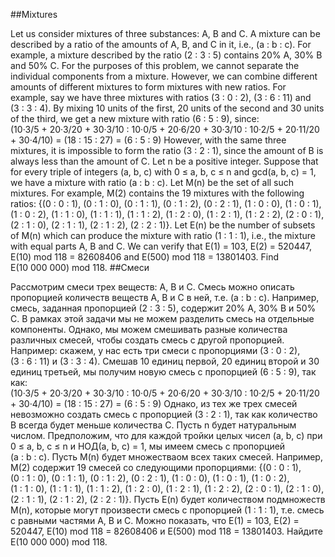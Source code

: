 ##Mixtures

Let us consider mixtures of three substances: A, B and C. A mixture can be described by a ratio of the amounts of A, B, and C in it, i.e., (a : b : c). For example, a mixture described by the ratio (2 : 3 : 5) contains 20% A, 30% B and 50% C.
For the purposes of this problem, we cannot separate the individual components from a mixture. However, we can combine different amounts of different mixtures to form mixtures with new ratios.
For example, say we have three mixtures with ratios (3 : 0 : 2), (3 : 6 : 11) and (3 : 3 : 4). By mixing 10 units of the first, 20 units of the second and 30 units of the third, we get a new mixture with ratio (6 : 5 : 9), since:
(10·3/5 + 20·3/20 + 30·3/10 : 10·0/5 + 20·6/20 + 30·3/10 : 10·2/5 + 20·11/20 + 30·4/10)
= (18 : 15 : 27) = (6 : 5 : 9)
However, with the same three mixtures, it is impossible to form the ratio (3 : 2 : 1), since the amount of B is always less than the amount of C.
Let n be a positive integer. Suppose that for every triple of integers (a, b, c) with 0 ≤ a, b, c ≤ n and gcd(a, b, c) = 1, we have a mixture with ratio (a : b : c). Let M(n) be the set of all such mixtures.
For example, M(2) contains the 19 mixtures with the following ratios:
{(0 : 0 : 1), (0 : 1 : 0), (0 : 1 : 1), (0 : 1 : 2), (0 : 2 : 1), 
(1 : 0 : 0), (1 : 0 : 1), (1 : 0 : 2), (1 : 1 : 0), (1 : 1 : 1), 
(1 : 1 : 2), (1 : 2 : 0), (1 : 2 : 1), (1 : 2 : 2), (2 : 0 : 1), 
(2 : 1 : 0), (2 : 1 : 1), (2 : 1 : 2), (2 : 2 : 1)}.
Let E(n) be the number of subsets of M(n) which can produce the mixture with ratio (1 : 1 : 1), i.e., the mixture with equal parts A, B and C. 
We can verify that E(1) = 103, E(2) = 520447, E(10) mod 118 = 82608406 and E(500) mod 118 = 13801403.
Find E(10 000 000) mod 118.
##Смеси

Рассмотрим смеси трех веществ: A, B и C. Смесь можно описать пропорцией количеств веществ A, B и C в ней, т.е. (a : b : c). Например, смесь, заданная пропорцией (2 : 3 : 5), содержит 20% A, 30% B и 50% C.
В рамках этой задачи мы не можем разделить смесь на отдельные компоненты. Однако, мы можем смешивать разные количества различных смесей, чтобы создать смесь с другой пропорцией.
Например: скажем, у нас есть три смеси с пропорциями (3 : 0 : 2), (3 : 6 : 11) и (3 : 3 : 4). Смешав 10 единиц первой, 20 единиц второй и 30 единиц третьей, мы получим новую смесь с пропорцией (6 : 5 : 9), так как:
(10·3/5 + 20·3/20 + 30·3/10 : 10·0/5 + 20·6/20 + 30·3/10 : 10·2/5 + 20·11/20 + 30·4/10) = (18 : 15 : 27) = (6 : 5 : 9)
Однако, из тех же трех смесей невозможно создать смесь с пропорцией (3 : 2 : 1), так как количество B всегда будет меньше количества C.
Пусть n будет натуральным числом. Предположим, что для каждой тройки целых чисел (a, b, c) при 0 ≤ a, b, c ≤ n и НОД(a, b, c) = 1, мы имеем смесь с пропорцией (a : b : c). Пусть M(n) будет множестваом всех таких смесей.
Например, M(2) содержит 19 смесей со следующими пропорциями:
{(0 : 0 : 1), (0 : 1 : 0), (0 : 1 : 1), (0 : 1 : 2), (0 : 2 : 1), 
(1 : 0 : 0), (1 : 0 : 1), (1 : 0 : 2), (1 : 1 : 0), (1 : 1 : 1), 
(1 : 1 : 2), (1 : 2 : 0), (1 : 2 : 1), (1 : 2 : 2), (2 : 0 : 1), 
(2 : 1 : 0), (2 : 1 : 1), (2 : 1 : 2), (2 : 2 : 1)}.
Пусть E(n) будет количеством подмножеств M(n), которые могут произвести смесь с пропорцией (1 : 1 : 1), т.е. смесь с равными частями A, B и C. 
Можно показать, что E(1) = 103, E(2) = 520447, E(10) mod 118 = 82608406 и E(500) mod 118 = 13801403.
Найдите E(10 000 000) mod 118.

